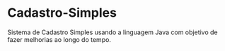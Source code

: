 # Cadastro-Simples
Sistema de Cadastro Simples usando a linguagem Java com objetivo de fazer melhorias ao longo do tempo.
